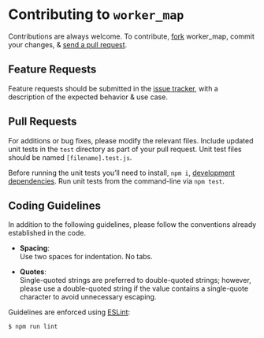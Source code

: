 # Contributing to `worker_map`

Contributions are always welcome.
To contribute, [fork](https://help.github.com/articles/fork-a-repo/) worker_map, commit your changes, & [send a pull request](https://help.github.com/articles/using-pull-requests/).

## Feature Requests

Feature requests should be submitted in the [issue tracker](https://github.com/nairihar/worker_map/issues), with a description of
the expected behavior & use case.

## Pull Requests

For additions or bug fixes, please modify the relevant files. Include updated unit tests in the `test` directory as part of your pull request. Unit test files should be named `[filename].test.js`.

Before running the unit tests you’ll need to install, `npm i`, [development dependencies](https://docs.npmjs.com/files/package.json#devdependencies). Run unit tests from the command-line via `npm test`.

## Coding Guidelines

In addition to the following guidelines, please follow the conventions already established in the code.

- **Spacing**:<br>
  Use two spaces for indentation. No tabs.

- **Quotes**:<br>
  Single-quoted strings are preferred to double-quoted strings; however,
  please use a double-quoted string if the value contains a single-quote
  character to avoid unnecessary escaping.

Guidelines are enforced using [ESLint](https://www.npmjs.com/package/eslint):
```bash
$ npm run lint
```